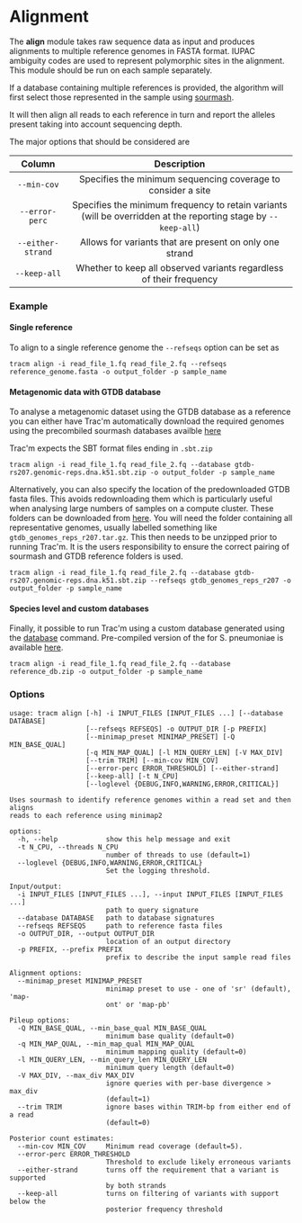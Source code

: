 # Alignment

The **align** module takes raw sequence data as input and produces alignments to multiple reference genomes in FASTA format. IUPAC ambiguity codes are used to represent polymorphic sites in the alignment. This module should be run on each sample separately.

If a database containing multiple references is provided, the algorithm will first select those represented in the sample using [sourmash](https://sourmash.readthedocs.io/en/latest/index.html). 

It will then align all reads to each reference in turn and report the alleles present taking into account sequencing depth.

The major options that should be considered are 

|     **Column**    |                           **Description**                           |
|:-----------------:|:-------------------------------------------------------------------:|
|    `--min-cov`    |     Specifies the minimum sequencing coverage to consider a site    |
|   `--error-perc`  |          Specifies the minimum frequency to retain variants (will be overridden at the reporting stage by `--keep-all`)         |
| `--either-strand` |       Allows for variants that are present on only one strand       |
|    `--keep-all`   | Whether to keep all observed variants regardless of their frequency |


### Example

#### Single reference 

To align to a single reference genome the `--refseqs` option can be set as

```
tracm align -i read_file_1.fq read_file_2.fq --refseqs reference_genome.fasta -o output_folder -p sample_name
```

#### Metagenomic data with GTDB database

To analyse a metagenomic dataset using the GTDB database as a reference you can either have Trac'm automatically download the required genomes using the precombiled sourmash databases availble [here](https://sourmash.readthedocs.io/en/latest/databases.html)

Trac'm expects the SBT format files ending in `.sbt.zip`

```
tracm align -i read_file_1.fq read_file_2.fq --database gtdb-rs207.genomic-reps.dna.k51.sbt.zip -o output_folder -p sample_name
```

Alternatively, you can also specify the location of the predownloaded GTDB fasta files. This avoids redownloading them which is particularly useful when analysing large numbers of samples on a compute cluster. These folders can be downloaded from [here](https://data.gtdb.ecogenomic.org/). You will need the folder containing all representative genomes, usually labelled something like `gtdb_genomes_reps_r207.tar.gz`. This then needs to be unzipped prior to running Trac'm. It is the users responsibility to ensure the correct pairing of sourmash and GTDB reference folders is used.

```
tracm align -i read_file_1.fq read_file_2.fq --database gtdb-rs207.genomic-reps.dna.k51.sbt.zip --refseqs gtdb_genomes_reps_r207 -o output_folder -p sample_name
```

#### Species level and custom databases

Finally, it possible to run Trac'm using a custom database generated using the [database]() command. Pre-compiled version of the for S. pneumoniae is available [here]().

```
tracm align -i read_file_1.fq read_file_2.fq --database reference_db.zip -o output_folder -p sample_name
```

### Options

```
usage: tracm align [-h] -i INPUT_FILES [INPUT_FILES ...] [--database DATABASE]
                   [--refseqs REFSEQS] -o OUTPUT_DIR [-p PREFIX]
                   [--minimap_preset MINIMAP_PRESET] [-Q MIN_BASE_QUAL]
                   [-q MIN_MAP_QUAL] [-l MIN_QUERY_LEN] [-V MAX_DIV]
                   [--trim TRIM] [--min-cov MIN_COV]
                   [--error-perc ERROR_THRESHOLD] [--either-strand]
                   [--keep-all] [-t N_CPU]
                   [--loglevel {DEBUG,INFO,WARNING,ERROR,CRITICAL}]

Uses sourmash to identify reference genomes within a read set and then aligns
reads to each reference using minimap2

options:
  -h, --help            show this help message and exit
  -t N_CPU, --threads N_CPU
                        number of threads to use (default=1)
  --loglevel {DEBUG,INFO,WARNING,ERROR,CRITICAL}
                        Set the logging threshold.

Input/output:
  -i INPUT_FILES [INPUT_FILES ...], --input INPUT_FILES [INPUT_FILES ...]
                        path to query signature
  --database DATABASE   path to database signatures
  --refseqs REFSEQS     path to reference fasta files
  -o OUTPUT_DIR, --output OUTPUT_DIR
                        location of an output directory
  -p PREFIX, --prefix PREFIX
                        prefix to describe the input sample read files

Alignment options:
  --minimap_preset MINIMAP_PRESET
                        minimap preset to use - one of 'sr' (default), 'map-
                        ont' or 'map-pb'

Pileup options:
  -Q MIN_BASE_QUAL, --min_base_qual MIN_BASE_QUAL
                        minimum base quality (default=0)
  -q MIN_MAP_QUAL, --min_map_qual MIN_MAP_QUAL
                        minimum mapping quality (default=0)
  -l MIN_QUERY_LEN, --min_query_len MIN_QUERY_LEN
                        minimum query length (default=0)
  -V MAX_DIV, --max_div MAX_DIV
                        ignore queries with per-base divergence > max_div
                        (default=1)
  --trim TRIM           ignore bases within TRIM-bp from either end of a read
                        (default=0)

Posterior count estimates:
  --min-cov MIN_COV     Minimum read coverage (default=5).
  --error-perc ERROR_THRESHOLD
                        Threshold to exclude likely erroneous variants
  --either-strand       turns off the requirement that a variant is supported
                        by both strands
  --keep-all            turns on filtering of variants with support below the
                        posterior frequency threshold
```